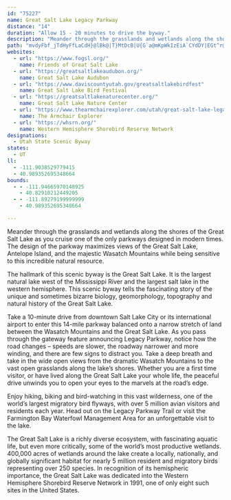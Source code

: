 ```yaml
---
id: "75227"
name: Great Salt Lake Legacy Parkway
distance: "14"
duration: "Allow 15 - 20 minutes to drive the byway."
description: "Meander through the grasslands and wetlands along the shores of the Great Salt Lake as you cruise one of the\r\nonly parkways designed in modern times. The design of the parkway maximizes views of the Great Salt Lake, Antelope\r\nIsland, and the majestic Wasatch Mountains while being sensitive to this incredible natural resource."
path: "mvdyFbf_jTdHyFfLaCdH}@lBk@|T}MtDcB|U{G`a@mKpWkIzEiA`CYdDY|EGt^r@`_@PvYW|Sa@fLElUZz\\JnAP`E`AvDvBxDtDrIzJzE`FnDbClDrAbB^hWzC`HjAxA`@zB~@nEfDlB`ChBdDnBxFlDnMtArEvBxE|BzDbCtCzBxBd[lYpIhJfGbIfEfGnCvF|DhJ|BlElDlGjTzVbNhPlHpHvCvB|G~CvI`DpI~BlDt@|F|@vKt@`Rp@bEVjo@lB|Fj@zJhFbUxNlKnG~DxA~Dj@bDDzbAcExd@g@nKe@`\\{FbCYfE?hEx@TJnBt@vCfBnLtMjLzH"
websites:
  - url: "https://www.fogsl.org/"
    name: Friends of Great Salt Lake
  - url: "https://greatsaltlakeaudubon.org/"
    name: Great Salt Lake Audubon
  - url: "https://www.daviscountyutah.gov/greatsaltlakebirdfest"
    name: Great Salt Lake Bird Festival
  - url: "https://greatsaltlakenaturecenter.org/"
    name: Great Salt Lake Nature Center
  - url: "https://www.thearmchairexplorer.com/utah/great-salt-lake-legacy-parkway.php"
    name: The Armchair Explorer
  - url: "https://whsrn.org/"
    name: Western Hemisphere Shorebird Reserve Network
designations:
  - Utah State Scenic Byway
states:
  - UT
ll:
  - -111.9038529779415
  - 40.989352695348664
bounds:
  - - -111.94665970148925
    - 40.82910212449205
  - - -111.89279199999999
    - 40.989352695348664

---
```


Meander through the grasslands and wetlands along the shores of the Great Salt Lake as you cruise one of the only parkways designed in modern times. The design of the parkway maximizes views of the Great Salt Lake, Antelope Island, and the majestic Wasatch Mountains while being sensitive to this incredible natural resource.

The hallmark of this scenic byway is the Great Salt Lake. It is the largest natural lake west of the Mississippi River and the largest salt lake in the western hemisphere. This scenic byway tells the fascinating story of the unique and sometimes bizarre biology, geomorphology, topography and natural history of the Great Salt Lake.

Take a 10-minute drive from downtown Salt Lake City or its international airport to enter this 14-mile parkway balanced onto a narrow stretch of land between the Wasatch Mountains and the Great Salt Lake. As you pass through the gateway feature announcing Legacy Parkway, notice how the road changes – speeds are slower, the roadway narrower and more winding, and there are few signs to distract you. Take a deep breath and take in the wide open views from the dramatic Wasatch Mountains to the vast open grasslands along the lake’s shores. Whether you are a first time visitor, or have lived along the Great Salt Lake your whole life, the peaceful drive unwinds you to open your eyes to the marvels at the road’s edge.

Enjoy hiking, biking and bird-watching in this vast wilderness, one of the world’s largest migratory bird flyways, with over 5 million avian visitors and residents each year. Head out on the Legacy Parkway Trail or visit the Farmington Bay Waterfowl Management Area for an unforgettable visit to the lake.

The Great Salt Lake is a richly diverse ecosystem, with fascinating aquatic life, but even more critically, some of the world’s most productive wetlands. 400,000 acres of wetlands around the lake create a locally, nationally, and globally significant habitat for nearly 5 million resident and migratory birds representing over 250 species. In recognition of its hemispheric importance, the Great Salt Lake was dedicated into the Western Hemisphere Shorebird Reserve Network in 1991, one of only eight such sites in the United States.
